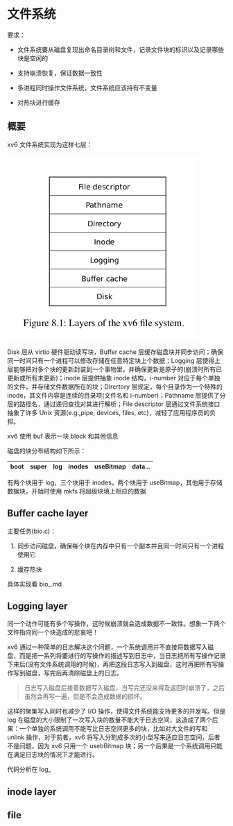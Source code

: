 # 文件系统

要求：

- 文件系统要从磁盘复现出命名目录树和文件，记录文件块的标识以及记录哪些块是空闲的

- 支持崩溃恢复，保证数据一致性

- 多进程同时操作文件系统，文件系统应该持有不变量

- 对热块进行缓存

## 概要

xv6 文件系统实现为这样七层：

![](../../iamge/xv6/Screenshot%20from%202023-09-19%2017-37-18.png)

Disk 层从 virtio 硬件驱动读写块，Buffer cache 层缓存磁盘块并同步访问；确保同一时间只有一个进程可以修改存储在任意特定块上个数据；Logging 层使得上层能够把对多个块的更新封装到一个事物里，并确保更新是原子的(崩溃时所有已更新或所有未更新)；inode 层提供抽象 inode 结构，i-number 对应于每个单独的文件，并存储文件数据所在的块；DIrcrtory 层规定，每个目录作为一个特殊的 inode，其文件内容是连续的目录项(文件名和 i-number)；Pathname 层提供了分层的路径名，通过递归查找对其进行解析；File descriptor 层通过文件系统接口抽象了许多 Unix 资源(e.g.,pipe, devices, files, etc)，减轻了应用程序员的负担。

xv6 使用 buf 表示一块 block 和其他信息

磁盘的块分布结构如下所示：

| boot | super | log | inodes | useBitmap | data... |
| ---- | ----- | --- | ------ | --------- | ------- |

有两个块用于 log，三个块用于 inodes，两个块用于 useBitmap，其他用于存储数据块，开始时使用 mkfs 将超级块填上相应的数据

## Buffer cache layer

主要任务(bio.c)：

1. 同步访问磁盘，确保每个块在内存中只有一个副本并且同一时间只有一个进程使用它

2. 缓存热块

具体实现看 bio_.md

## Logging layer

同一个动作可能有多个写操作，这时候崩溃就会造成数据不一致性。想象一下两个文件指向同一个块造成的悲哀吧！

xv6 通过一种简单的日志解决这个问题，一个系统调用并不直接将数据写入磁盘，而是把一系列将要进行的写操作的描述写到日志中，当日志把所有写操作记录下来后(没有文件系统调用的时候)，再把这段日志写入到磁盘，这时再把所有写操作写到磁盘，写完后再清除磁盘上的日志。

> 日志写入磁盘后接着数据写入磁盘，当写完还没来得及返回时崩溃了，之后虽然会再写一遍，但是不会造成数据的损坏。

这样的聚集写入同时也减少了 I/O 操作，使得文件系统能支持更多的并发写。但是 log 在磁盘的大小限制了一次写入块的数量不能大于日志空间，这造成了两个后果：一个单独的系统调用不能写比日志空间更多的块，比如对大文件的写和 unlink 操作，对于前者，xv6 将写入分割成多次的小型写来适应日志空间，后者不是问题，因为 xv6 只用一个 usebBitmap 块；另一个后果是一个系统调用只能在满足日志块的情况下才能进行。

代码分析在 log_

## inode layer

## file
